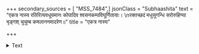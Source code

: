 +++
secondary_sources = [ "MSS_7484",]
jsonClass = "Subhaashita"
text = "एकत्र नास्य रतिरित्यवधूयमानः कोपादिव श्वसनकम्पविघूर्णितायाः।  \nरक्तच्छदं मधुसुगन्धि सरोरुहिण्या भृङ्गश् चुचुम्ब कमलाननमादरेण॥"
title = "एकत्र नास्य"

+++

<details><summary>Text</summary>

एकत्र नास्य रतिरित्यवधूयमानः कोपादिव श्वसनकम्पविघूर्णितायाः।  
रक्तच्छदं मधुसुगन्धि सरोरुहिण्या भृङ्गश् चुचुम्ब कमलाननमादरेण॥
</details>
